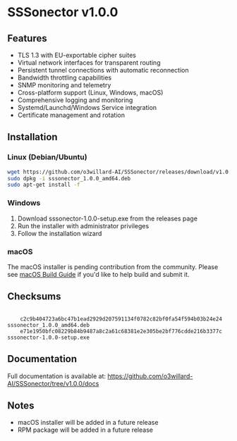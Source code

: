 # SSSonector v1.0.0

## Features

- TLS 1.3 with EU-exportable cipher suites
- Virtual network interfaces for transparent routing
- Persistent tunnel connections with automatic reconnection
- Bandwidth throttling capabilities
- SNMP monitoring and telemetry
- Cross-platform support (Linux, Windows, macOS)
- Comprehensive logging and monitoring
- Systemd/Launchd/Windows Service integration
- Certificate management and rotation

## Installation

### Linux (Debian/Ubuntu)
```bash
wget https://github.com/o3willard-AI/SSSonector/releases/download/v1.0.0/sssonector_1.0.0_amd64.deb
sudo dpkg -i sssonector_1.0.0_amd64.deb
sudo apt-get install -f
```

### Windows
1. Download sssonector-1.0.0-setup.exe from the releases page
2. Run the installer with administrator privileges
3. Follow the installation wizard

### macOS
The macOS installer is pending contribution from the community. Please see [macOS Build Guide](../docs/macos_build_guide.md) if you'd like to help build and submit it.

## Checksums

```

    c2c9b404723a6bc47b1ead2929d207591134f0782c82bf0fa54f594b03b24e24  sssonector_1.0.0_amd64.deb
    e71e1950bfc08229b84b9487a8c2a61c68381e2e305be2bf776cdde216b3377c  sssonector-1.0.0-setup.exe
```

## Documentation

Full documentation is available at: https://github.com/o3willard-AI/SSSonector/tree/v1.0.0/docs

## Notes

- macOS installer will be added in a future release
- RPM package will be added in a future release
